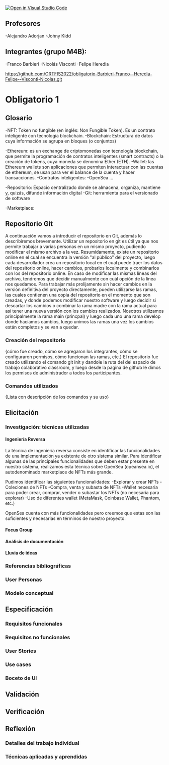 [![Open in Visual Studio Code](https://classroom.github.com/assets/open-in-vscode-f059dc9a6f8d3a56e377f745f24479a46679e63a5d9fe6f495e02850cd0d8118.svg)](https://classroom.github.com/online_ide?assignment_repo_id=7412974&assignment_repo_type=AssignmentRepo)

## Profesores

-Alejandro Adorjan
-Johny Kidd

## Integrantes (grupo M4B):

-Franco Barbieri
-Nicolás Visconti
-Felipe Heredia

https://github.com/ORTFIS2022/obligatorio-Barbieri-Franco--Heredia-Felipe--Visconti-Nicolas.git

# Obligatorio 1 


## Glosario

-NFT: Token no fungible (en inglés: Non Fungible Token). Es un contrato inteligente con tecnología blockchain.
-Blockchain: Estructura de datos cuya información se agrupa en bloques (o conjuntos)

-Ethereum: es un exchange de criptomonedas con tecnología blockchain, que permite la programación de contratos inteligentes (smart contracts) o la creación de tokens, cuya moneda se denomina Ether (ETH).
-Wallet: las Ethereum wallets son aplicaciones que permiten interactuar con las cuentas de ethereum, se usan para ver el balance de la cuenta y hacer transacciones.
-Contratos inteligentes:
-OpenSea
...

-Repositorio: Espacio centralizado donde se almacena, organiza, mantiene y, quizás, difunde información digital
-Git: herramienta para el versionado de software 

-Marketplace:

## Repositorio Git

A continuación vamos a introducir el repositorio en Git, además lo describiremos brevemente.
Utilizar un repositorio en git es útil ya que nos permite trabajar a varias personas en un mismo proyecto, pudiendo modificar el mismo archivo a la vez. Resumidamente, existe un repositorio online en el cual se encuentra la versión "al público" del proyecto, luego cada desarrollador crea un repositorio local en el cual puede traer los datos del repositorio online, hacer cambios, probarlos localmente y combinarlos con los del repositorio online. 
En caso de modificar las mismas líneas del archivo, tendremos que decidir manualmente con cuál opción de la linea nos quedamos.
Para trabajar más prolijamente sin hacer cambios en la versión definitiva del proyecto directamente, pueden utilizarse las ramas, las cuales contienen una copia del repositorio en el momento que son creadas, y donde podemos modificar nuestro software y luego decidir si descartar los cambios o combinar la rama madre con la rama actual para así tener una nueva versión con los cambios realizados.
Nosotros utilizamos principalmente la rama main (princpal) y luego cada uno una rama develop donde hacíamos cambios, luego unimos las ramas una vez los cambios están completos y se van a quedar.


### Creación del repositorio

{cómo fue creado, cómo se agregaron los integrantes, cómo se configuraron permisos, cómo funcionan las ramas, etc.}
El repositorio fue creado utilizando el comando git init y dandole la ruta del del espacio de trabajo colaborativo classroom, 
y luego desde la pagina de github le dimos los permisos de administrador a todos los participantes.


### Comandos utilizados

{Lista con descripción de los comandos y su uso}



## Elicitación

### Investigación: técnicas utilizadas

#### Ingeniería Reversa

La técnica de ingeniería reversa consiste en identificar las funcionalidades de una implementación ya existente de otro sistema similar.
Para identificar algunas de las principales funcionalidades que deben estar presente en nuestro sistema, realizamos esta técnica sobre OpenSea (opeansea.io), el autodenominado marketplace de NFTs más grande.

Pudimos identificar las siguientes funcionalidades:
-Explorar y crear NFTs
-Coleciones de NFTs
-Compra, venta y subasta de NFTs
-Wallet necesaria para poder crear, comprar, vender o subastar los NFTs (no necesaria para explorar)
-Uso de diferentes wallet (MetaMask, Coinbase Wallet, Phantom, etc.)

OpenSea cuenta con más funcionalidades pero creemos que estas son las suficientes y necesarias en términos de nuestro proyecto.


#### Focus Group

#### Análisis de documentación

#### Lluvia de ideas

### Referencias bibliográficas

### User Personas

### Modelo conceptual



## Especificación

### Requisitos funcionales

### Requisitos no funcionales

### User Stories

### Use cases

### Boceto de UI



## Validación

## Verificación


## Reflexión

### Detalles del trabajo individual

### Técnicas aplicadas y aprendidas